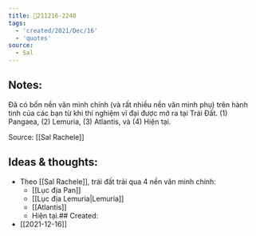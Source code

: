 ```yaml
---
title: 💬211216-2240
tags:
  - 'created/2021/Dec/16'
  - 'quotes'
source:
  - Sal
---
```


## Notes:
Đã có bốn nền văn minh chính (và rất nhiều nền văn minh phụ) trên hành tinh của các bạn từ khi thí nghiệm vĩ đại được mở ra tại Trái Đất. (1) Pangaea, (2) Lemuria, (3) Atlantis, và (4) Hiện tại.

Source: [[Sal Rachele]]

## Ideas & thoughts:
- Theo [[Sal Rachele]], trái đất trải qua 4 nền văn minh chính:
	- [[Lục địa Pan]]
	- [[Lục địa Lemuria|Lemuria]]
	- [[Atlantis]]
	- Hiện tại.## Created:
- [[2021-12-16]]
